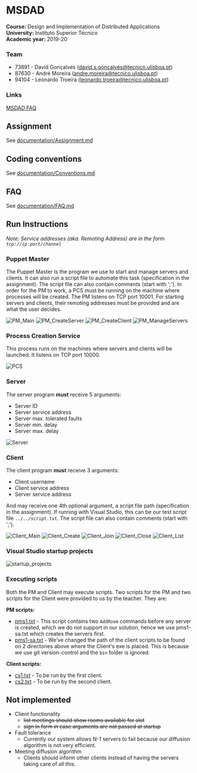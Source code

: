 # MSDAD

**Course:** Design and Implementation of Distributed Applications  
**University:** Instituto Superior Técnico  
**Academic year:** 2019-20

### Team

- 73891 - David Gonçalves ([david.s.goncalves@tecnico.ulisboa.pt](mailto:david.s.goncalves@tecnico.ulisboa.pt))
- 87630 - André Moreira ([andre.moreira@tecnico.ulisboa.pt](mailto:andre.moreira@tecnico.ulisboa.pt))
- 94104 - Leonardo Troeira ([leonardo.troeira@tecnico.ulisboa.pt](mailto:leonardo.troeira@tecnico.ulisboa.pt))

### Links

[MSDAD FAQ](https://docs.google.com/document/d/1MTVyKDmzUeJcLIJTsvw5frO-d6pnYSTjL2flAF0IC2k/edit)

## Assignment

See [documentation/Assignment.md](documentation/Assignment.md)

## Coding conventions

See [documentation/Conventions.md](documentation/Conventions.md)

## FAQ

See [documentation/FAQ.md](documentation/FAQ.md)

## Run Instructions

*Note: Service addresses (aka. Remoting Address) are in the form `tcp://ip:port/channel`*

### Puppet Master

The Puppet Master is the program we use to start and manage servers and clients. It can also run a script file to automate this task (specification in the assignment). The script file can also contain comments (start with ';'). In order for the PM to work, a PCS must be running on the machine where processes will be created. The PM listens on TCP port 10001. For starting servers and clients, their remoting addresses must be provided and are what the user decides.

![PM_Main](documentation/screenshots/PM_Main.png) ![PM_CreateServer](documentation/screenshots/PM_CreateServer.png) ![PM_CreateClient](documentation/screenshots/PM_CreateClient.png) ![PM_ManageServers](documentation/screenshots/PM_ManageServers.png)

### Process Creation Service

This process runs on the machines where servers and clients will be launched. It listens on TCP port 10000.

![PCS](documentation/screenshots/PCS.png)

### Server

The server program **must** receive 5 arguments:

- Server ID
- Server service address
- Server max. tolerated faults
- Server min. delay
- Server max. delay

![Server](documentation/screenshots/Server.png)

### Client

The client program **must** receive 3 arguments:

- Client username
- Client service address
- Server service address

And may receive one 4th optional argument, a script file path (specification in the assignment). If running with Visual Studio, this can be our test script file `../../script.txt`. The script file can also contain comments (start with ';').

![Client_Main](documentation/screenshots/Client_Main.png) ![Client_Create](documentation/screenshots/Client_Create.png) ![Client_Join](documentation/screenshots/Client_Join.png) ![Client_Close](documentation/screenshots/Client_Close.png) ![Client_List](documentation/screenshots/Client_List.png)

### Visual Studio startup projects

![startup_projects](documentation/screenshots/startup_projects.png)

### Executing scripts

Both the PM and Client may execute scripts. Two scripts for the PM and two scripts for the Client were provided to us by the teacher. They are:

**PM scripts:**

- [pms1.txt](PM/pms1.txt) - This script contains two `AddRoom` commands before any server is created, which we do not support in our solution, hence we use pms1-sa.txt which creates the servers first.
- [pms1-sa.txt](PM/pms1-sa.txt) - We've changed the path of the client scripts to be found on 2 directories above where the Client's exe is placed. This is because we use git version-control and the `bin` folder is ignored.

**Client scripts:**

- [cs1.txt](Client/cs1.txt) - To be run by the first client.
- [cs2.txt](Client/cs2.txt) - To be run by the second client.

## Not implemented

- Client functionality
  - ~~list meetings should show rooms available for slot~~
  - ~~sign in form in case arguments are not passed at startup~~
- Fault tolerance
  - Currently our system allows N-1 servers to fail because our diffusion algorithm is not very efficient.
- Meeting diffusion algorithm
  - Clients should inform other clients instead of having the servers taking care of all this.